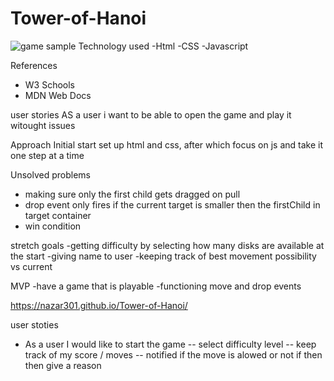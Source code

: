# Tower-of-Hanoi
![game sample](https://user-images.githubusercontent.com/91043267/142730051-55a39722-6687-4a53-8768-b8da11e7e547.PNG)
Technology used
-Html
-CSS
-Javascript

References 
- W3 Schools
- MDN Web Docs

user stories
AS a user i want to be able to open the game and play it witought issues


Approach
Initial start set up html and css, after which focus on js and take it one step at a time

Unsolved problems 

- making sure only the first child gets dragged on pull
- drop event only fires if the current target is smaller then the firstChild in target container
- win condition

stretch goals
-getting difficulty by selecting how many disks are available at the start
-giving name to user
-keeping track of best movement possibility vs current

MVP
-have a game that is playable
-functioning move and drop events 


https://nazar301.github.io/Tower-of-Hanoi/


user stoties
- As a user I would like to start the game
  -- select difficulty level
  -- keep track of my score / moves
  -- notified if the move is alowed or not if then then give a reason
  


